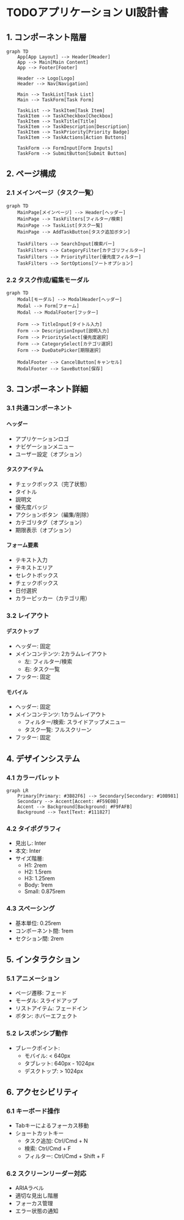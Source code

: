 # TODOアプリケーション UI設計書

## 1. コンポーネント階層

```mermaid
graph TD
    App[App Layout] --> Header[Header]
    App --> Main[Main Content]
    App --> Footer[Footer]
    
    Header --> Logo[Logo]
    Header --> Nav[Navigation]
    
    Main --> TaskList[Task List]
    Main --> TaskForm[Task Form]
    
    TaskList --> TaskItem[Task Item]
    TaskItem --> TaskCheckbox[Checkbox]
    TaskItem --> TaskTitle[Title]
    TaskItem --> TaskDescription[Description]
    TaskItem --> TaskPriority[Priority Badge]
    TaskItem --> TaskActions[Action Buttons]
    
    TaskForm --> FormInput[Form Inputs]
    TaskForm --> SubmitButton[Submit Button]
```

## 2. ページ構成

### 2.1 メインページ（タスク一覧）

```mermaid
graph TD
    MainPage[メインページ] --> Header[ヘッダー]
    MainPage --> TaskFilters[フィルター/検索]
    MainPage --> TaskList[タスク一覧]
    MainPage --> AddTaskButton[タスク追加ボタン]
    
    TaskFilters --> SearchInput[検索バー]
    TaskFilters --> CategoryFilter[カテゴリフィルター]
    TaskFilters --> PriorityFilter[優先度フィルター]
    TaskFilters --> SortOptions[ソートオプション]
```

### 2.2 タスク作成/編集モーダル

```mermaid
graph TD
    Modal[モーダル] --> ModalHeader[ヘッダー]
    Modal --> Form[フォーム]
    Modal --> ModalFooter[フッター]
    
    Form --> TitleInput[タイトル入力]
    Form --> DescriptionInput[説明入力]
    Form --> PrioritySelect[優先度選択]
    Form --> CategorySelect[カテゴリ選択]
    Form --> DueDatePicker[期限選択]
    
    ModalFooter --> CancelButton[キャンセル]
    ModalFooter --> SaveButton[保存]
```

## 3. コンポーネント詳細

### 3.1 共通コンポーネント

#### ヘッダー

- アプリケーションロゴ
- ナビゲーションメニュー
- ユーザー設定（オプション）

#### タスクアイテム

- チェックボックス（完了状態）
- タイトル
- 説明文
- 優先度バッジ
- アクションボタン（編集/削除）
- カテゴリタグ（オプション）
- 期限表示（オプション）

#### フォーム要素

- テキスト入力
- テキストエリア
- セレクトボックス
- チェックボックス
- 日付選択
- カラーピッカー（カテゴリ用）

### 3.2 レイアウト

#### デスクトップ

- ヘッダー: 固定
- メインコンテンツ: 2カラムレイアウト
  - 左: フィルター/検索
  - 右: タスク一覧
- フッター: 固定

#### モバイル

- ヘッダー: 固定
- メインコンテンツ: 1カラムレイアウト
  - フィルター/検索: スライドアップメニュー
  - タスク一覧: フルスクリーン
- フッター: 固定

## 4. デザインシステム

### 4.1 カラーパレット

```mermaid
graph LR
    Primary[Primary: #3B82F6] --> Secondary[Secondary: #10B981]
    Secondary --> Accent[Accent: #F59E0B]
    Accent --> Background[Background: #F9FAFB]
    Background --> Text[Text: #111827]
```

### 4.2 タイポグラフィ

- 見出し: Inter
- 本文: Inter
- サイズ階層:
  - H1: 2rem
  - H2: 1.5rem
  - H3: 1.25rem
  - Body: 1rem
  - Small: 0.875rem

### 4.3 スペーシング

- 基本単位: 0.25rem
- コンポーネント間: 1rem
- セクション間: 2rem

## 5. インタラクション

### 5.1 アニメーション

- ページ遷移: フェード
- モーダル: スライドアップ
- リストアイテム: フェードイン
- ボタン: ホバーエフェクト

### 5.2 レスポンシブ動作

- ブレークポイント:
  - モバイル: < 640px
  - タブレット: 640px - 1024px
  - デスクトップ: > 1024px

## 6. アクセシビリティ

### 6.1 キーボード操作

- Tabキーによるフォーカス移動
- ショートカットキー
  - タスク追加: Ctrl/Cmd + N
  - 検索: Ctrl/Cmd + F
  - フィルター: Ctrl/Cmd + Shift + F

### 6.2 スクリーンリーダー対応

- ARIAラベル
- 適切な見出し階層
- フォーカス管理
- エラー状態の通知
